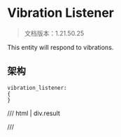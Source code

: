 # Vibration Listener

> 文档版本：1.21.50.25

This entity will respond to vibrations.

## 架构

```mcschema
vibration_listener:
{
}

```

/// html | div.result

///

